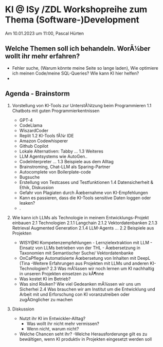 # KI @ ISy /ZDL Workshopreihe zum Thema (Software-)Development

Am 10.01.2023 um 11:00, Pascal Hürten

## Welche Themen soll ich behandeln. WorÃ¼ber wollt ihr mehr erfahren?

- Fehler suche, (Warum könnte meine Seite so lange laden), Wie optimiere ich meinen Code/meine SQL-Queries? WIe kann KI hier helfen?
- 

## Agenda - Brainstorm

1. Vorstellung von KI-Tools zur UnterstÃ¼tzung beim Programmieren
   1.1 Chatbots mit guten Programmierkentnissen
      - GPT-4
      - CodeLlama
      - WiszardCoder
      - Replit
 	1.2 KI-Tools fÃ¼r IDE
      - Amazon Codewhisperer
      - Github Copilot
      - Lokale Alternativen: Tabby
      ...
 	1.3 Weiteres
      - LLM Agentsystems wie AutoGen..
      - CodeInterpreter
      ...
 	1.3 Beispiele aus dem Alltag
      - Brainstroming, Chat-LLM als Sparing-Partner
      - Autocomplete von Boilerplate-code
      - Bugsuche
      - Erstellung von Testcases und Testfunktionen
 	1.4 Datensicherheit & Ethik, Diskussion
      - Gefahr von Plagiaten durch Ãœbernahme von KI-Empfehlungen
      - Kann es passieren, dass die KI-Tools sensitive Daten loggen oder leaken?
      - .

2. Wie kann ich LLMs als Technologie in meinem Entwicklungs-Projekt einbauen
	2.1 Technologien
      2.1.1 Langchain
      2.1.2 Vektordatenbanken
      2.1.3 Retrieval Augmented Generation
      2.1.4 LLM-Agents
      ...
	2.2 Beispiele aus Projekten
      - WISY@KI Kompetenzempfehlungen
       - Lernzielextraktion mit LLM
       - Einsatz von LLMs betrieben von der THL
       - Ãœbersetzung in Taxonomien mit Semantischer Suche/ Vektordatenbanke
      - OnCaPflege Automatisierte Ãœbersetung von Inhalten mit DeepL (Tina
      -Weitere Erfahrungen aus Projekten mit LLMs und anderen KI-Technologien?
	2.3 Was mÃ¼ssen wir noch lernen um KI nachhaltig in unseren Projekten einsetzen zu kÃ¶nne
      - Was kostet KI im Betrieb?
      - Was sind Risiken? Wie viel Gedeanken mÃ¼ssen wir uns um Sicherhei
	2.4 Was brauchen wir am Institut um die Entwicklung und Arbeit mit und Erforschung con KI voranzutreiben oder zugÃ¤nglicher zu machen
3. Diskussion
   - Nutzt ihr KI im Entwickler-Alltag?
     - Was wollt ihr nicht mehr vermissen?
     - Wenn nicht, warum nicht?
   - Welche Chancen seht ihr?
 -Welche Herausforderunge gilt es zu bewältigen, wenn KI produktiv in Projekten eingesetzt werden soll
